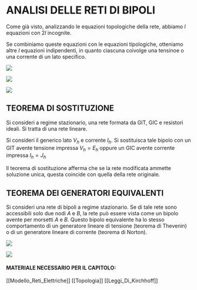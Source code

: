 # ANALISI DELLE RETI DI BIPOLI
Come già visto, analizzando le equazioni topologiche della rete, abbiamo $l$ equazioni con $2l$ incognite.

Se combiniamo queste equazioni con le equazioni tipologiche, otteniamo altre $l$ equazioni indipendenti, in quanto ciascuna coivolge una tensinoe o una corrente di un lato specifico.

![](Analisi_Rete_Lineare_Regime_Stazionario)

![](Analisi_Rete_Correnti_Di_Anello)

![](Analisi_Rete_Potenziale_Ai_Nodi)

## TEOREMA DI SOSTITUZIONE
Si consideri a regime stazionario, una rete formata da GIT, GIC e resistori ideali.
Si tratta di una rete lineare.

Si consideri il generico lato $V_h$ e corrente $I_h$.
Si sostituisca tale bipolo con un GIT avente tensione impressa $V_h=E_h$ oppure un GIC avente corrente impressa $I_h=J_h$

Il teorema di sostituzione afferma che se la rete modificata ammette soluzione unica, questa coincide con quella della rete originale.

## TEOREMA DEI GENERATORI EQUIVALENTI
Si consideri una rete di bipoli a regime stazionario.
Se di tale rete sono accessibili solo due nodi $A$ e $B$, la rete può essere vista come un bipolo avente per morsetti $A$ e $B$.
Questo bipolo equivalente ha lo stesso comportamento di un generatore lineare di tensione (teorema di Thevenin) o di un generatore lineare di corrente (teorema di Norton).

![](Analisi_Rete_Teorema_Di_Thevenin)

![](Analisi_Rete_Teorema_Di_Norton)

#### MATERIALE NECESSARIO PER IL CAPITOLO:
[[Modello_Reti_Elettriche]]
[[Topologia]]
[[Leggi_Di_Kirchhoff]]


